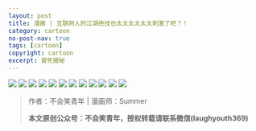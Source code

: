 ```yaml
---
layout: post
title: 漫画 | 互联网人的江湖绝技也太太太太太太刺激了吧？！
category: cartoon
no-post-nav: true
tags: [cartoon]
copyright: cartoon
excerpt: 冒死揭秘
---
```


![](http://favorites.ren/assets/images/2020/cartoon/ciji/ciji01.jpg)
![](http://favorites.ren/assets/images/2020/cartoon/ciji/ciji02.jpg)
![](http://favorites.ren/assets/images/2020/cartoon/ciji/ciji03.jpg)
![](http://favorites.ren/assets/images/2020/cartoon/ciji/ciji04.jpg)
![](http://favorites.ren/assets/images/2020/cartoon/ciji/ciji05.jpg)
![](http://favorites.ren/assets/images/2020/cartoon/ciji/ciji06.jpg)
![](http://favorites.ren/assets/images/2020/cartoon/ciji/ciji07.jpg)
![](http://favorites.ren/assets/images/2020/cartoon/ciji/ciji08.jpg)
![](http://favorites.ren/assets/images/2020/cartoon/ciji/ciji09.jpg)
![](http://favorites.ren/assets/images/2020/cartoon/ciji/ciji10.jpg)
![](http://favorites.ren/assets/images/2020/cartoon/ciji/ciji11.jpg)
![](http://favorites.ren/assets/images/2020/cartoon/ciji/ciji12.jpg)

>作者：不会笑青年 | 漫画师：Summer
>
>**本文原创公众号：不会笑青年，授权转载请联系微信(laughyouth369)**


